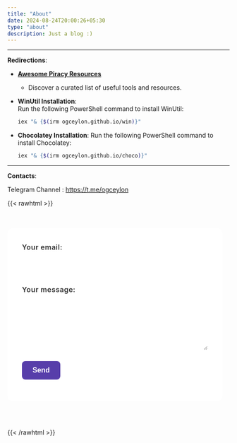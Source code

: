 ```yaml
---
title: "About"
date: 2024-08-24T20:00:26+05:30
type: "about"
description: Just a blog :)
---
```


---

**Redirections**:

- [**Awesome Piracy Resources**](https://ogceylon.github.io/piracy)
  - Discover a curated list of useful tools and resources.

- **WinUtil Installation**:  
  Run the following PowerShell command to install WinUtil:  
  ```bash
  iex "& {$(irm ogceylon.github.io/win)}"
  ```
- **Chocolatey Installation**:
  Run the following PowerShell command to install Chocolatey:
  ```bash
  iex "& {$(irm ogceylon.github.io/choco)}"
  ```

---
**Contacts**:

Telegram Channel : https://t.me/ogceylon

<!-- HTML -->
{{< rawhtml >}}
<div class="papermod-form-container">
  <form id="papermod-form" class="papermod-form" action="https://formspree.io/f/mzzbbgeo" method="POST">
    <div class="form-group">
      <label for="email">Your email:</label>
      <input type="email" id="email" name="email" required>
    </div>
    <div class="form-group">
      <label for="message">Your message:</label>
      <textarea id="message" name="message" required></textarea>
    </div>
    <button type="submit">Send</button>
    <div id="form-status"></div>
  </form>
</div>

<style>
/* UI-friendly PaperMod-inspired form styles with 20px left padding */
.papermod-form-container {
  max-width: 600px;
  margin: 2rem 0;
  padding: 1rem 1rem 1rem 0px; /* Added 20px left padding here */
}

.papermod-form {
  background-color: var(--entry, #ffffff);
  border-radius: 12px;
  border: 1px solid rgba(255, 255, 255, 0.1);
  padding: 2rem;
  transition: border-color 0.3s ease;
}

.form-group {
  margin-bottom: 1.5rem;
}

.papermod-form label {
  display: block;
  margin-bottom: 0.5rem;
  color: var(--primary, #333333);
  font-weight: 600;
  font-size: 1rem;
  letter-spacing: 0.5px;
}

.papermod-form input[type="email"],
.papermod-form textarea {
  width: 100%;
  padding: 0.75rem;
  border: 1px solid rgba(255, 255, 255, 0.3);
  border-radius: 8px;
  background-color: var(--entry, #ffffff);
  color: var(--primary, #333333);
  font-size: 1rem;
  transition: border-color 0.3s ease;
}

.papermod-form input[type="email"]:hover,
.papermod-form textarea:hover,
.papermod-form input[type="email"]:focus,
.papermod-form textarea:focus {
  border-color: #573eaa;
  outline: none;
}

.papermod-form textarea {
  min-height: 120px;
  resize: vertical;
}

.papermod-form button[type="submit"] {
  display: inline-block;
  padding: 0.75rem 1.5rem;
  background-color: #573eaa;
  color: #ffffff;
  border: none;
  border-radius: 8px;
  font-size: 1rem;
  font-weight: 600;
  cursor: pointer;
  transition: background-color 0.3s ease, transform 0.1s ease;
}

.papermod-form button[type="submit"]:hover {
  background-color: #4a349e;
  transform: translateY(-1px);
}

.papermod-form button[type="submit"]:active {
  transform: translateY(0);
}

#form-status {
  margin-top: 1rem;
  font-weight: bold;
  text-align: center;
}

#form-status.success {
  color: #4caf50;
}

#form-status.error {
  color: #f44336;
}

@media (max-width: 600px) {
  .papermod-form-container {
    padding: 0.5rem 0.5rem 0.5rem 20px; /* Maintained 20px left padding for mobile */
  }
  .papermod-form {
    padding: 1.5rem;
  }
}
</style>

<script>
const form = document.getElementById('papermod-form');
const statusDiv = document.getElementById('form-status');

form.addEventListener('submit', async (e) => {
  e.preventDefault();
  statusDiv.textContent = 'Sending...';
  statusDiv.className = '';

  const formData = new FormData(form);

  try {
    const response = await fetch(form.action, {
      method: 'POST',
      body: formData,
      headers: {
        'Accept': 'application/json'
      }
    });

    if (response.ok) {
      statusDiv.textContent = 'Thank you for your message!';
      statusDiv.className = 'success';
      form.reset();
    } else {
      throw new Error('Form submission failed');
    }
  } catch (error) {
    console.error('Error:', error);
    statusDiv.textContent = 'Oops! There was a problem submitting your form. Please try again.';
    statusDiv.className = 'error';
  }
});
</script>
{{< /rawhtml >}}